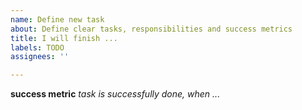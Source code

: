 ```yaml
---
name: Define new task
about: Define clear tasks, responsibilities and success metrics
title: I will finish ...
labels: TODO
assignees: ''

---
```


**success metric**
_task is successfully done, when ..._
